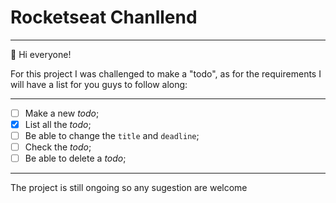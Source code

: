 # Rocketseat Chanllend
  - - - -

:wave: Hi everyone!

For this project I was challenged to make a "todo", as for the requirements I will have a list for you guys to follow along:
 - - - - 

- [ ] Make a new *todo*;
- [x] List all the *todo*;
- [ ] Be able to change the `title` and `deadline`;
- [ ] Check the *todo*;
- [ ] Be able to delete a *todo*;

 - - - -
The project is still ongoing so any sugestion are welcome

